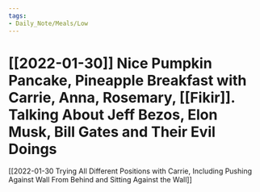 ```yaml
---
tags:
- Daily_Note/Meals/Low
---
```


# [[2022-01-30]] Nice Pumpkin Pancake, Pineapple Breakfast with Carrie, Anna, Rosemary, [[Fikir]]. Talking About Jeff Bezos, Elon Musk, Bill Gates and Their Evil Doings



[[2022-01-30 Trying All Different Positions with Carrie, Including Pushing Against Wall From Behind and Sitting Against the Wall]]